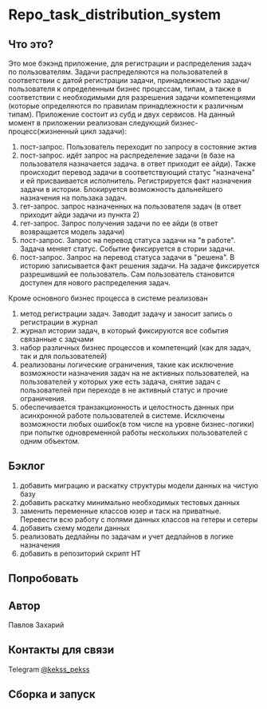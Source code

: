 # Repo_task_distribution_system
## Что это?
Это мое бэкэнд приложение, для  регистрации и распределения задач по пользователям.
Задачи распределяются на пользователей в соответствии с датой регистрации задачи, принадлежностью задачи/пользователя к определенным бизнес процессам, типам,
а также в соответствии с необходимыми для разрешения задачи компетенциями (которые определяются по правилам принадлежности к различным типам).
Приложение состоит из субд и двух сервисов.
На данный момент в приложении реализован следующий бизнес-процесс(жизненный цикл задачи):
1) пост-запрос. Пользователь переходит по запросу в состояние эктив
2) пост-запрос. идёт запрос на распределение задачи (в базе на пользователя назначается задача. в ответ приходит ее айди). Также происходит перевод задачи в соответствующий статус "назначена" и ей присваивается исполнитель. Регистрируется факт назначения задачи в истории. Блокируется возможность дальнейшего назначения на пользака задач.
3) гет-запрос. запрос назначенных на пользователя задач (в ответ приходит айди задачи из пункта 2)
4) гет-запрос. Запрос получения задачи по ее айди (в ответ возвращается модель задачи)
5) пост-запрос. Запрос на перевод статуса задачи на "в работе". Задача меняет статус. Событие фиксируется в стории задачи.
6) пост-запрос. Запрос на перевод статуса задачи в "решена". В историю записывается факт решения задачи. На задаче фиксируется разрешивший ее пользователь. Сам пользователь становится доступен для нового распределения задач.

Кроме основного бизнес процесса в системе реализован
1) метод регистрации задач. Заводит задачу и заносит запись о регистрации в журнал
2) журнал истории задач, в который фиксируются все события связанные с задчами
3) набор различных бизнес процессов и компетенций (как для задач, так и для пользователей)
4) реализованы логические ограничения, такие как исключение возможности назначения задач на не активных пользователей, на пользователей у которых уже есть задача, снятие задач с пользователей при переходе в не активный статус и прочие ограничения.
5) обеспечивается транзакционность и целостность данных при асинхронной работе пользователей в системе. Исключены возможности любых ошибок(в том числе на уровне бизнес-логики) при попытке одновременной работы нескольких пользователей с одним объектом.

## Бэклог
1) добавить миграцию и раскатку структуры модели данных на чистую базу
2) добавить раскатку минимально необходимых тестовых данных
3) заменить переменные классов юзер и таск на приватные. Перевести всю работу с полями данных классов на гетеры и сетеры
4) добавить схему модели данных
5) реализовать дедлайны по задачам и учет дедлайнов в логике назначения
6) добавить в репозиторий скрипт НТ

## Попробовать


## Автор
Павлов Захарий

## Контакты для связи
Telegram [@kekss_pekss](https://t.me/kekss_pekss)



## Сборка и запуск

